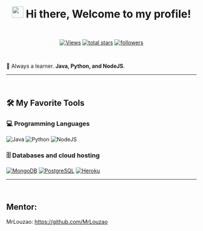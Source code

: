 <!-- Greetings -->
<h1 align="center">
	<img src="https://media.giphy.com/media/hvRJCLFzcasrR4ia7z/giphy.gif" width="30">
	Hi there, Welcome to my profile!
</h1>
<br/>

<!-- Social badges section -->
<p align="center">
	<a href="https://github.com/diegotco/"><img alt="Views" title="GitHub profile views" src="https://komarev.com/ghpvc/?username=diegotco&label=Profile%20Views&color=red&style=for-the-badge"/></a>
	<a href="https://github.com/diegotco?tab=repositories&sort=stargazers"><img alt="total stars" title="Total stars on GitHub" src="https://custom-icon-badges.herokuapp.com/badge/dynamic/json?logo=star&color=55960c&labelColor=488207&label=Stars&style=for-the-badge&query=%24.stars&url=https://api.github-star-counter.workers.dev/user/diegotco"/></a>
  	<a href="https://github.com/diegotco?tab=followers"><img alt="followers" title="Follow me on Github" src="https://custom-icon-badges.herokuapp.com/github/followers/diegotco?color=236ad3&labelColor=1155ba&style=for-the-badge&logo=person-add&label=Followers&logoColor=white"/></a>
	
</p>
<br/>

🌱 Always a learner. **Java, Python, and NodeJS**.

---
<br/>


## 🛠️ My Favorite Tools

### 💻 Programming Languages
<p>
	<img alt="Java" src="https://img.shields.io/badge/Java%20-%2314354C.svg?logo=java&logoColor=white"></a>
	<img alt="Python" src="https://img.shields.io/badge/Python%20-%2314354C.svg?logo=python&logoColor=white"></a>
 	<img alt="NodeJS" src="https://img.shields.io/badge/NodeJS-green?logo=nodejs&logoColor=white"></a>
</p>


### 🗄️ Databases and cloud hosting

<p>
	<a href="#"><img alt="MongoDB" src ="https://img.shields.io/badge/MongoDB-4ea94b.svg?logo=mongodb&logoColor=white"></a>
  	<a href="#"><img alt="PostgreSQL" src ="https://img.shields.io/badge/PostgreSQL-316192.svg?logo=postgresql&logoColor=white"></a>
 	<a href="#"><img alt="Heroku" src="https://img.shields.io/badge/Heroku-430098.svg?logo=heroku&logoColor=white"></a>
</p>

---
<br/>


## Mentor: 
MrLouzao: https://github.com/MrLouzao
